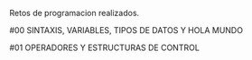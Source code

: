 Retos de programacion realizados.

#00
SINTAXIS, VARIABLES, TIPOS DE DATOS Y HOLA MUNDO

#01
OPERADORES Y ESTRUCTURAS DE CONTROL
